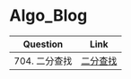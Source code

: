 # Algo_Blog

| Question      | Link               |
| ------------- | ------------------ |
| 704. 二分查找 | [二分查找](https://github.com/kenkenkenkenny/Algo_Blog/tree/main/%E4%BA%8C%E5%88%86%E6%9F%A5%E6%89%BE) |

